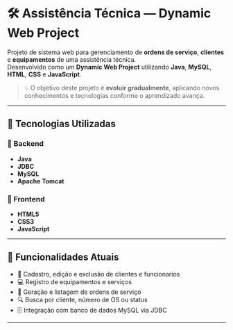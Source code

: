 # 🛠️ Assistência Técnica — Dynamic Web Project

Projeto de sistema web para gerenciamento de **ordens de serviço**, **clientes** e **equipamentos** de uma assistência técnica.  
Desenvolvido como um **Dynamic Web Project** utilizando **Java**, **MySQL**, **HTML**, **CSS** e **JavaScript**.  

> 💡 O objetivo deste projeto é **evoluir gradualmente**, aplicando novos conhecimentos e tecnologias conforme o aprendizado avança.

---

## 🚀 Tecnologias Utilizadas

### 🔹 Backend
- **Java**
- **JDBC** 
- **MySQL**
- **Apache Tomcat**

### 🔹 Frontend
- **HTML5** 
- **CSS3** 
- **JavaScript** 

---

## 🧩 Funcionalidades Atuais

- 👤 Cadastro, edição e exclusão de clientes e funcionarios
- 💻 Registro de equipamentos e serviços
- 🧾 Geração e listagem de ordens de serviço  
- 🔍 Busca por cliente, número de OS ou status  
- 🗄️ Integração com banco de dados MySQL via JDBC  

---

